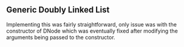 ## Generic Doubly Linked List 

Implementing this was fairly straightforward, only issue was with the constructor of DNode which was eventually fixed after modifying the 
arguments being passed to the constructor.
